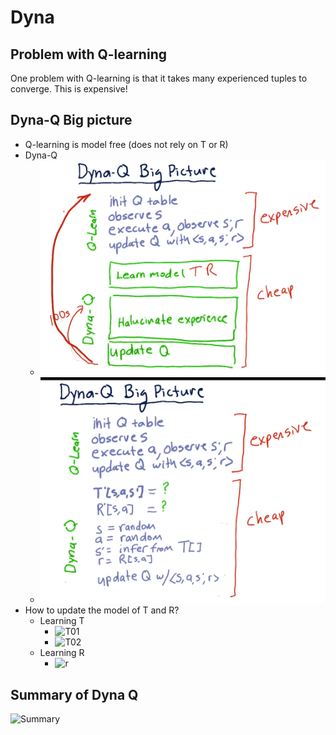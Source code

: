 # Dyna
## Problem with Q-learning
One problem with Q-learning is that it takes many experienced tuples to converge. This is expensive! 
## Dyna-Q Big picture
- Q-learning is model free (does not rely on T or R)
- Dyna-Q
    - ![Dyna-Q_01](https://raw.githubusercontent.com/suereey/ML4T_summer_study/main/03_screenshot/42_DynaOverview.PNG)
    - ![Dyna-Q_01](https://raw.githubusercontent.com/suereey/ML4T_summer_study/main/03_screenshot/43_DynaOverview.PNG)
- How to update the model of T and R?
    - Learning T
        - ![T01]()
        - ![T02]()
    - Learning R
        - ![r]()
## Summary of Dyna Q 
![Summary]()


